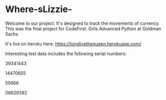 # Where-sLizzie-

Welcome to our project. It's designed to track the movements of currency.
This was the final project for CodeFirst: Girls Advanced Python at Goldman Sachs

It's live on heroku here:
https://longlivethequeen.herokuapp.com/

Interesting test data includes the following serial numbers:

39341443

14470655

55666

08829382
